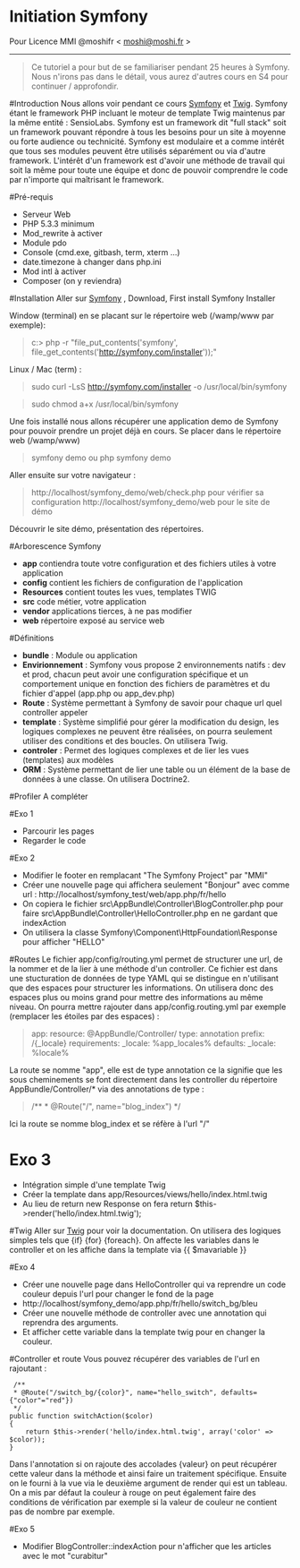 # Initiation Symfony
Pour Licence MMI @moshifr < moshi@moshi.fr >

----------
>Ce tutoriel a pour but de se familiariser pendant 25 heures à Symfony.
Nous n'irons pas dans le détail, vous aurez d'autres cours en S4 pour continuer / approfondir.

#Introduction
Nous allons voir pendant ce cours [Symfony] et [Twig].
Symfony étant le framework PHP incluant le moteur de template Twig maintenus par la même entité : SensioLabs. 
Symfony est un framework dit "full stack" soit un framework pouvant répondre à tous les besoins pour un site à moyenne ou forte audience ou technicité. Symfony est modulaire et a comme intérêt que tous ses modules peuvent être utilisés séparément ou via d'autre framework. 
L'intérêt d'un framework est d'avoir une méthode de travail qui soit la même pour toute une équipe et donc de pouvoir comprendre le code par n'importe qui maîtrisant le framework.

#Pré-requis
* Serveur Web
* PHP 5.3.3 minimum
* Mod_rewrite à activer
* Module pdo 
* Console (cmd.exe, gitbash, term, xterm ...)
* date.timezone à changer dans php.ini
* Mod intl à activer
* Composer (on y reviendra)

#Installation
Aller sur [Symfony] , Download, First install Symfony Installer

Window (terminal) en se placant sur le répertoire web (/wamp/www par exemple): 
> c:\> php -r "file_put_contents('symfony', file_get_contents('http://symfony.com/installer'));"

Linux / Mac (term) : 
> sudo curl -LsS http://symfony.com/installer -o /usr/local/bin/symfony

> sudo chmod a+x /usr/local/bin/symfony


Une fois installé nous allons récupérer une application demo de Symfony pour pouvoir prendre un projet déjà en cours.
Se placer dans le répertoire web (/wamp/www)
> symfony demo
> ou
> php symfony demo

Aller ensuite sur votre navigateur :
> http://localhost/symfony_demo/web/check.php pour vérifier sa configuration
> http://localhost/symfony_demo/web pour le site de démo

Découvrir le site démo, présentation des répertoires.

#Arborescence Symfony
*  **app** contiendra toute votre configuration et des fichiers utiles à votre application
 * **config** contient les fichiers de configuration de l'application
 * **Resources** contient toutes les vues, templates TWIG
* **src** code métier, votre application
* **vendor** applications tierces, à ne pas modifier
* **web** répertoire exposé au service web

#Définitions
* **bundle** : Module ou application 
* **Envirionnement** : Symfony vous propose 2 environnements natifs : dev et prod, chacun peut avoir une configuration spécifique et un comportement unique en fonction des fichiers de paramètres et du fichier d'appel (app.php ou app_dev.php)
* **Route** : Système permettant à Symfony de savoir pour chaque url quel controller appeler
* **template** : Système simplifié pour gérer la modification du design, les logiques complexes ne peuvent être réalisées, on pourra seulement utiliser des conditions et des boucles. On utilisera Twig.
* **controler** : Permet des logiques complexes et de lier les vues (templates) aux modèles 
* **ORM** : Système permettant de lier une table ou un élément de la base de données à une classe. On utilisera Doctrine2.

#Profiler
A compléter

#Exo 1 
* Parcourir les pages 
* Regarder le code 

#Exo 2
* Modifier le footer en remplacant "The Symfony Project" par "MMI"
* Créer une nouvelle page qui affichera seulement "Bonjour" avec comme url : http://localhost/symfony_test/web/app.php/fr/hello
 * On copiera le fichier src\AppBundle\Controller\BlogController.php pour faire src\AppBundle\Controller\HelloController.php en ne gardant que indexAction
 * On utilisera la classe Symfony\Component\HttpFoundation\Response pour afficher "HELLO"

#Routes
Le fichier app/config/routing.yml permet de structurer une url, de la nommer et de la lier à une méthode d'un controller.
Ce fichier est dans une stucturation de données de type YAML qui se distingue en n'utilisant que des espaces pour structurer les informations. On utilisera donc des espaces plus ou moins grand pour mettre des informations au même niveau.
On pourra mettre rajouter dans app/config.routing.yml par exemple (remplacer les étoiles par des espaces) :
>  app:
    resource: @AppBundle/Controller/
    type:     annotation
    prefix:   /{_locale}
    requirements: 
        _locale: %app_locales%
    defaults:
        _locale: %locale%

La route se nomme "app", elle est de type annotation ce la signifie que les sous cheminements se font directement dans les controller du répertoire AppBundle/Controller/* via des annotations de type :
> /**
     * @Route("/", name="blog_index")
     */
     
Ici la route se nomme blog_index et se réfère à l'url "/" 

# Exo 3 
* Intégration simple d'une template Twig
* Créer la template dans app/Resources/views/hello/index.html.twig
* Au lieu de return new Response on fera return $this->render('hello/index.html.twig');

#Twig
Aller sur [Twig] pour voir la documentation. On utilisera des logiques simples tels que {if} {for} {foreach}. On affecte les variables dans le controller et on les affiche dans la template via {{ $mavariable }}

#Exo 4
* Créer une nouvelle page dans HelloController qui va reprendre un code couleur depuis l'url pour changer le fond de la page
* http://localhost/symfony_demo/app.php/fr/hello/switch_bg/bleu
* Créer une nouvelle méthode de controller avec une annotation qui reprendra des arguments.
* Et afficher cette variable dans la template twig pour en changer la couleur.

#Controller et route
Vous pouvez récupérer des variables de l'url en rajoutant :
> 
     /**
     * @Route("/switch_bg/{color}", name="hello_switch", defaults={"color"="red"})
     */
    public function switchAction($color)
    {
        return $this->render('hello/index.html.twig', array('color' => $color));
    }

Dans  l'annotation si on rajoute des accolades {valeur} on peut récupérer cette valeur dans la méthode et ainsi faire un traitement spécifique. Ensuite on le fourni à la vue via le deuxième argument de render qui est un tableau. On a mis par défaut la couleur à rouge on peut également faire des conditions de vérification par exemple si la valeur de couleur ne contient pas de nombre par exemple.

#Exo 5
* Modifier BlogController::indexAction pour n'afficher que les articles avec le mot "curabitur"


 
       
[Symfony]: <http://www.symfony.com>
[Twig]: <http://twig.sensiolabs.org/>